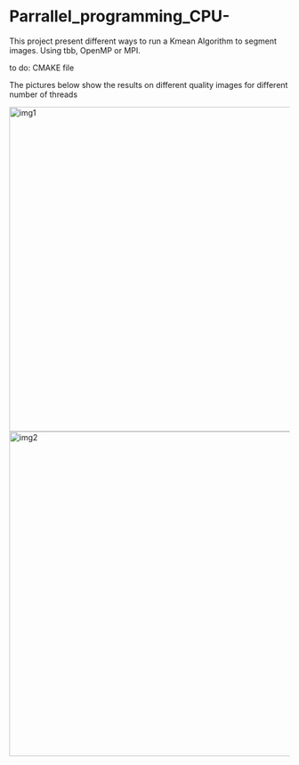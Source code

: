 # Parrallel_programming_CPU-

This project present different ways to run a Kmean Algorithm to segment images. 
Using tbb, OpenMP or MPI. 

to do: 
 CMAKE file


The pictures below show the results on different quality images for different number of threads

<img width="584" alt="img1" src="https://user-images.githubusercontent.com/64479324/116133381-ee837b00-a6ce-11eb-8ec7-c40882f4afda.PNG">

<img width="584" alt="img2" src="https://user-images.githubusercontent.com/64479324/116133520-196dcf00-a6cf-11eb-9493-34e4f3d1b231.PNG">
